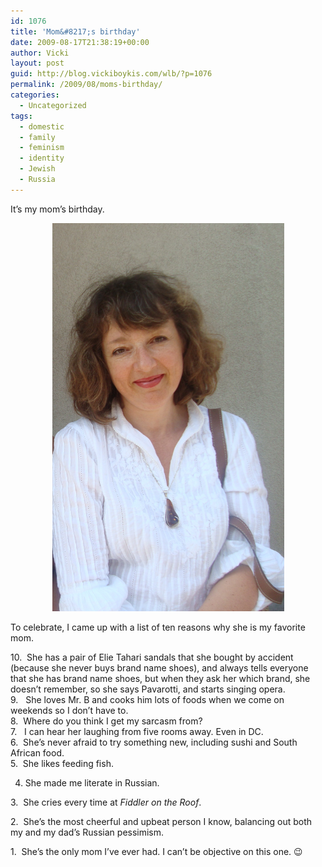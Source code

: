 ```yaml
---
id: 1076
title: 'Mom&#8217;s birthday'
date: 2009-08-17T21:38:19+00:00
author: Vicki
layout: post
guid: http://blog.vickiboykis.com/wlb/?p=1076
permalink: /2009/08/moms-birthday/
categories:
  - Uncategorized
tags:
  - domestic
  - family
  - feminism
  - identity
  - Jewish
  - Russia
---
```

It&#8217;s my mom&#8217;s birthday.

<p style="text-align: center;">
  <a href="https://raw.githubusercontent.com/veekaybee/wlb/gh-pages/assets/images/2009/08/DSC02198.JPG"></a><a href="https://raw.githubusercontent.com/veekaybee/wlb/gh-pages/assets/images/2009/08/DSC02023.JPG"><img class="aligncenter size-full wp-image-1079" title="DSC02023" src="https://raw.githubusercontent.com/veekaybee/wlb/gh-pages/assets/images/2009/08/DSC02023.JPG" alt="DSC02023" width="371" height="621" /></a>
</p>

<p style="text-align: left;">
  To celebrate, I came up with a list of ten reasons why she is my favorite mom.
</p>

<p style="text-align: left;">
  10.  She has a pair of Elie Tahari sandals that she bought by accident (because she never buys brand name shoes), and always tells everyone that she has brand name shoes, but when they ask her which brand, she doesn&#8217;t remember, so she says Pavarotti, and starts singing opera.<br /> 9.   She loves Mr. B and cooks him lots of foods when we come on weekends so I don&#8217;t have to.<br /> 8.  Where do you think I get my sarcasm from?<br /> 7.   I can hear her laughing from five rooms away. Even in DC.<br /> 6.  She&#8217;s never afraid to try something new, including sushi and South African food.<br /> 5.  She likes feeding fish.
</p>



4. She made me literate in Russian.
  
3.  She cries every time at _Fiddler on the Roof_.
  
2.  She&#8217;s the most cheerful and upbeat person I know, balancing out both my and my dad&#8217;s Russian pessimism.
  
1.  She&#8217;s the only mom I&#8217;ve ever had. I can&#8217;t be objective on this one. 😉

<p style="text-align: left;">
  <p style="text-align: left;">
